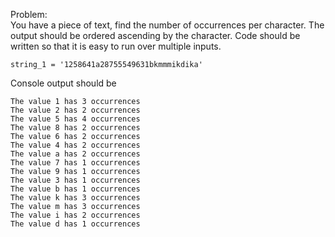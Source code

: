 Problem:  
You have a piece of text, find the number of occurrences per character.
The output should be ordered ascending by the character.
Code should be written so that it is easy to run over multiple inputs.

```
string_1 = '1258641a28755549631bkmmmikdika'
```
Console output should be
```
The value 1 has 3 occurrences
The value 2 has 2 occurrences
The value 5 has 4 occurrences
The value 8 has 2 occurrences
The value 6 has 2 occurrences
The value 4 has 2 occurrences
The value a has 2 occurrences
The value 7 has 1 occurrences
The value 9 has 1 occurrences
The value 3 has 1 occurrences
The value b has 1 occurrences
The value k has 3 occurrences
The value m has 3 occurrences
The value i has 2 occurrences
The value d has 1 occurrences
```
